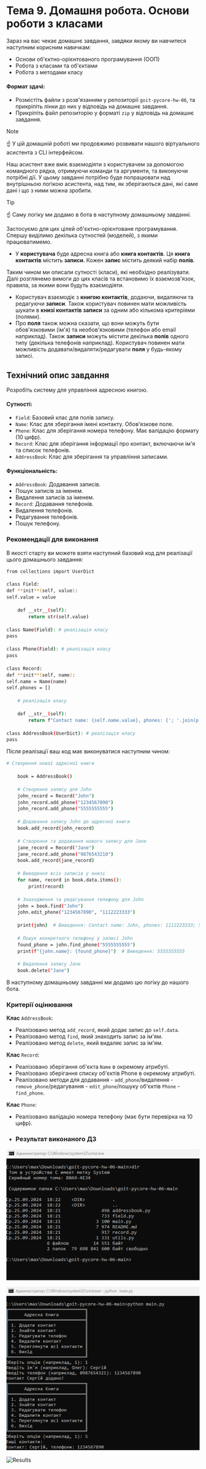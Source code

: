 # Тема 9. Домашня робота. Основи роботи з класами

Зараз на вас чекає домашнє завдання, завдяки якому ви навчитеся наступним корисним навичкам:

- Основи об'єктно-орієнтованого програмування (ООП)
- Робота з класами та об'єктами
- Робота з методами класу

#### Формат здачі:

- Розмістіть файли з розв'язанням у репозиторії `goit-pycore-hw-06`, та прикріпіть лінки до них у відповідь на домашнє завдання.
- Прикріпіть файл репозиторію у форматi `zip` у відповідь на домашнє завдання.

> [!NOTE]
>
> ☝ У цій домашній роботі ми продовжимо розвивати нашого віртуального асистента з CLI інтерфейсом.

Наш асистент вже вміє взаємодіяти з користувачем за допомогою командного рядка, отримуючи команди та аргументи, та виконуючи потрібні дії. У цьому завданні потрібно буде попрацювати над внутрішньою логікою асистента, над тим, як зберігаються дані, які саме дані і що з ними можна зробити.

> [!TIP]
>
> ☝ Саму логіку ми додамо в бота в наступному домашньому завданні.

Застосуємо для цих цілей об'єктно-орієнтоване програмування. Спершу виділимо декілька сутностей (моделей), з якими працюватимемо.

- У **користувача** буде адресна книга або **книга контактів**. Ця **книга контактів** містить **записи**. Кожен **запис** містить деякий набір **полів**.

Таким чином ми описали сутності (класи), які необхідно реалізувати. Далі розглянемо вимоги до цих класів та встановимо їх взаємозв'язок, правила, за якими вони будуть взаємодіяти.

- Користувач взаємодіє з **книгою контактів**, додаючи, видаляючи та редагуючи **записи**. Також користувач повинен мати можливість шукати в **книзі контактів записи** за одним або кількома критеріями (полями).
- Про **поля** також можна сказати, що вони можуть бути обов'язковими (ім'я) та необов'язковими (телефон або email наприклад). Також **записи** можуть містити декілька **полів** одного типу (декілька телефонів наприклад). Користувач повинен мати можливість додавати/видаляти/редагувати **поля** у будь-якому записі.

## Технiчний опис завдання

Розробіть систему для управління адресною книгою.

#### Сутності:

- `Field`: Базовий клас для полів запису.
- `Name`: Клас для зберігання імені контакту. Обов'язкове поле.
- `Phone`: Клас для зберігання номера телефону. Має валідацію формату (10 цифр).
- `Record`: Клас для зберігання інформації про контакт, включаючи ім'я та список телефонів.
- `AddressBook`: Клас для зберігання та управління записами.

#### Функціональність:

- `AddressBook`: Додавання записів.
- Пошук записів за іменем.
- Видалення записів за іменем.
- `Record`: Додавання телефонів.
- Видалення телефонів.
- Редагування телефонів.
- Пошук телефону.

### Рекомендації для виконання

В якості старту ви можете взяти наступний базовий код для реалізації цього домашнього завдання:

```bash
from collections import UserDict

class Field:
def **init**(self, value):
self.value = value

    def __str__(self):
        return str(self.value)

class Name(Field): # реалізація класу
pass

class Phone(Field): # реалізація класу
pass

class Record:
def **init**(self, name):
self.name = Name(name)
self.phones = []

    # реалізація класу

    def __str__(self):
        return f"Contact name: {self.name.value}, phones: {'; '.join(p.value for p in self.phones)}"

class AddressBook(UserDict): # реалізація класу
pass
```

Після реалізації ваш код має виконуватися наступним чином:

```bash
# Створення нової адресної книги

    book = AddressBook()

    # Створення запису для John
    john_record = Record("John")
    john_record.add_phone("1234567890")
    john_record.add_phone("5555555555")

    # Додавання запису John до адресної книги
    book.add_record(john_record)

    # Створення та додавання нового запису для Jane
    jane_record = Record("Jane")
    jane_record.add_phone("9876543210")
    book.add_record(jane_record)

    # Виведення всіх записів у книзі
    for name, record in book.data.items():
        print(record)

    # Знаходження та редагування телефону для John
    john = book.find("John")
    john.edit_phone("1234567890", "1112223333")

    print(john)  # Виведення: Contact name: John, phones: 1112223333; 5555555555

    # Пошук конкретного телефону у записі John
    found_phone = john.find_phone("5555555555")
    print(f"{john.name}: {found_phone}")  # Виведення: 5555555555

    # Видалення запису Jane
    book.delete("Jane")
```

В наступному домашньому завданні ми додамо цю логіку до нашого бота.

### Критерії оцінювання

**Клас** `AddressBook`:

- Реалізовано метод `add_record`, який додає запис до `self.data`.
- Реалізовано метод `find`, який знаходить запис за ім'ям.
- Реалізовано метод `delete`, який видаляє запис за ім'ям.

**Клас** `Record`:

- Реалізовано зберігання об'єкта `Name` в окремому атрибуті.
- Реалізовано зберігання списку об'єктів Phone в окремому атрибуті.
- Реалізовано методи для додавання - `add_phone`/видалення - `remove_phone`/редагування - `edit_phone`/пошуку об'єктів `Phone` - `find_phone`.

**Клас** `Phone`:

- Реалізовано валідацію номера телефону (має бути перевірка на 10 цифр).

- ### Результат виконаного ДЗ


![Results](./assets/image-1.png)

![Results](./assets/image-2.png)

![Results](./assets/image-3.png)

